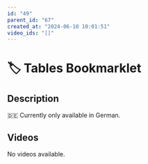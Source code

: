 ```yaml
---
id: "49"
parent_id: "67"
created_at: "2024-06-10 10:01:51"
video_ids: "[]"
---
```


# 🏷️ Tables Bookmarklet

## Description

🇩🇪 Currently only available in German.

## Videos

No videos available.
